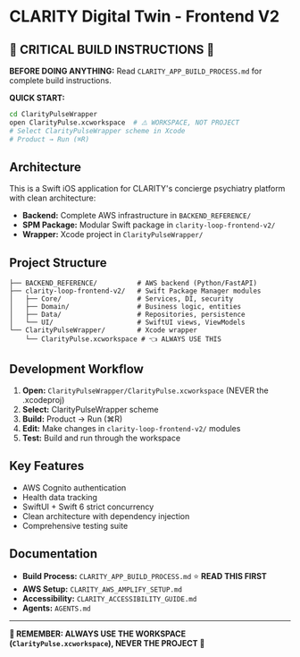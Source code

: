 # CLARITY Digital Twin - Frontend V2

## 🚨 CRITICAL BUILD INSTRUCTIONS 🚨

**BEFORE DOING ANYTHING:** Read `CLARITY_APP_BUILD_PROCESS.md` for complete build instructions.

**QUICK START:**
```bash
cd ClarityPulseWrapper
open ClarityPulse.xcworkspace  # ⚠️ WORKSPACE, NOT PROJECT
# Select ClarityPulseWrapper scheme in Xcode
# Product → Run (⌘R)
```

## Architecture

This is a Swift iOS application for CLARITY's concierge psychiatry platform with clean architecture:

- **Backend:** Complete AWS infrastructure in `BACKEND_REFERENCE/`
- **SPM Package:** Modular Swift package in `clarity-loop-frontend-v2/`
- **Wrapper:** Xcode project in `ClarityPulseWrapper/`

## Project Structure

```
├── BACKEND_REFERENCE/          # AWS backend (Python/FastAPI)
├── clarity-loop-frontend-v2/   # Swift Package Manager modules
│   ├── Core/                   # Services, DI, security
│   ├── Domain/                 # Business logic, entities
│   ├── Data/                   # Repositories, persistence
│   └── UI/                     # SwiftUI views, ViewModels
└── ClarityPulseWrapper/        # Xcode wrapper
    └── ClarityPulse.xcworkspace # 👈 ALWAYS USE THIS
```

## Development Workflow

1. **Open:** `ClarityPulseWrapper/ClarityPulse.xcworkspace` (NEVER the .xcodeproj)
2. **Select:** ClarityPulseWrapper scheme
3. **Build:** Product → Run (⌘R)
4. **Edit:** Make changes in `clarity-loop-frontend-v2/` modules
5. **Test:** Build and run through the workspace

## Key Features

- AWS Cognito authentication
- Health data tracking
- SwiftUI + Swift 6 strict concurrency
- Clean architecture with dependency injection
- Comprehensive testing suite

## Documentation

- **Build Process:** `CLARITY_APP_BUILD_PROCESS.md` ⭐ **READ THIS FIRST**
- **AWS Setup:** `CLARITY_AWS_AMPLIFY_SETUP.md`
- **Accessibility:** `CLARITY_ACCESSIBILITY_GUIDE.md`
- **Agents:** `AGENTS.md`

---

**🚨 REMEMBER: ALWAYS USE THE WORKSPACE (`ClarityPulse.xcworkspace`), NEVER THE PROJECT 🚨**
